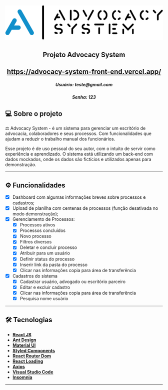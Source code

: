 <h1 align="center">
    <img alt="NextLevelWeek" title="#NextLevelWeek" src="./src/assets/images/logo.png" width="600px" />
</h1>

<h2 align="center"> 
	Projeto Advocacy System
</h2>

<h2 align="center"> 
	<a href='https://advocacy-system-front-end.vercel.app/' target='_blank' rel='noreferrer noopener'>https://advocacy-system-front-end.vercel.app/</a>
</h2>

<h5 align="center"> 
	Usuário: teste@gmail.com
</h5>
<h5 align="center"> 
  Senha: 123
</h5>

## 💻 Sobre o projeto

⚖️ Advocacy System - é um sistema para gerenciar um escritório de advocacia,
colaboradores e seus processos. Com funcionalidades que ajudam a reduzir o
trabalho manual dos funcionários.

Esse projeto é de uso pessoal do seu autor, com o intuito de servir como
experiência e aprendizado. O sistema está utilizando um back-end com dados
mockados, onde os dados são fictícios e utilizados apenas para demonstração.

---

## ⚙️ Funcionalidades

- [x] Dashboard com algumas informações breves sobre processos e cadastros;
- [x] Upload de planilha com centenas de processos (função desativada no modo
      demonstração);
- [x] Gerenciamento de Processos:
  - [x] Processos ativos
  - [x] Processos concluídos
  - [x] Novo processo
  - [x] Filtros diversos
  - [x] Deletar e concluir processo
  - [x] Atribuir para um usuário
  - [x] Definir status do processo
  - [x] Inserir link da pasta do processo
  - [x] Clicar nas informações copia para área de transferência
- [x] Cadastros do sistema
  - [x] Cadastrar usuário, advogado ou escritório parceiro
  - [x] Editar e excluir cadastro
  - [x] Clicar nas informações copia para área de transferência
  - [x] Pesquisa nome usuário

---

## 🛠 Tecnologias

- **[React JS](https://reactjs.org/)**
- **[Ant Design](https://ant.design/)**
- **[Material UI](https://mui.com/)**
- **[Styled Components](https://styled-components.com/)**
- **[React Router Dom](https://reactrouter.com/en/main)**
- **[React Loading](https://www.npmjs.com/package/react-loading)**
- **[Axios](https://axios-http.com/ptbr/docs/intro)**
- **[Visual Studio Code](https://code.visualstudio.com/)**
- **[Insomnia](https://insomnia.rest/)**

---
